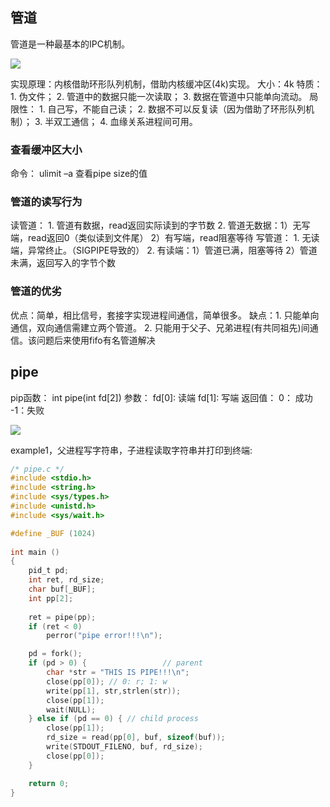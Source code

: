 ## 管道
管道是一种最基本的IPC机制。

![](/images/管道原理图.png)


实现原理：内核借助环形队列机制，借助内核缓冲区(4k)实现。
大小：4k
特质：
	1. 伪文件；
	2. 管道中的数据只能一次读取；
	3. 数据在管道中只能单向流动。
局限性：
	1. 自己写，不能自己读；
	2. 数据不可以反复读（因为借助了环形队列机制）；
	3. 半双工通信；
	4. 血缘关系进程间可用。


### 查看缓冲区大小
命令： ulimit –a
查看pipe size的值

### 管道的读写行为
读管道：
	1. 管道有数据，read返回实际读到的字节数
	2. 管道无数据：1）无写端，read返回0（类似读到文件尾）
								2）有写端，read阻塞等待
写管道：
		1. 无读端，异常终止。（SIGPIPE导致的）
		2. 有读端：1）管道已满，阻塞等待
							2）管道未满，返回写入的字节个数

### 管道的优劣

优点：简单，相比信号，套接字实现进程间通信，简单很多。
缺点：1. 只能单向通信，双向通信需建立两个管道。
	      2. 只能用于父子、兄弟进程(有共同祖先)间通信。该问题后来使用fifo有名管道解决




## pipe
pip函数：
	int pipe(int fd[2])
	参数： fd\[0\]: 读端
				fd\[1\]: 写端
	返回值：
				0： 成功
				-1：失败

![](/images/管道通信.png)


example1，父进程写字符串，子进程读取字符串并打印到终端:
```c
/* pipe.c */
#include <stdio.h>
#include <string.h>
#include <sys/types.h>
#include <unistd.h>
#include <sys/wait.h>

#define _BUF (1024)
  
int main ()
{
    pid_t pd;
    int ret, rd_size;
    char buf[_BUF];
    int pp[2];
    
    ret = pipe(pp);
    if (ret < 0)
        perror("pipe error!!!\n");

    pd = fork();
    if (pd > 0) {                 // parent
        char *str = "THIS IS PIPE!!!\n";
        close(pp[0]); // 0: r; 1: w
        write(pp[1], str,strlen(str));
        close(pp[1]);
        wait(NULL);
    } else if (pd == 0) { // child process
        close(pp[1]);
        rd_size = read(pp[0], buf, sizeof(buf));
        write(STDOUT_FILENO, buf, rd_size);
        close(pp[0]);
    }

    return 0;
}

